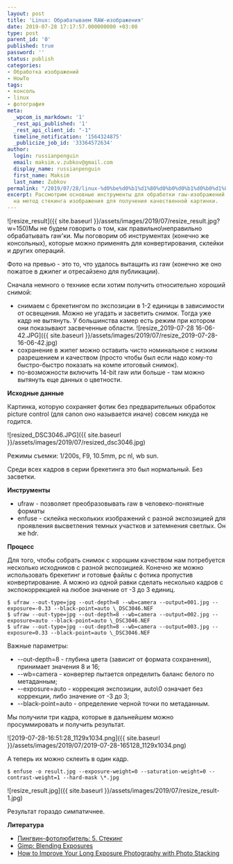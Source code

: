 ```yaml
---
layout: post
title: 'Linux: Обрабатываем RAW-изображения'
date: 2019-07-28 17:17:57.000000000 +03:00
type: post
parent_id: '0'
published: true
password: ''
status: publish
categories:
- Обработка изображений
- HowTo
tags:
- консоль
- linux
- фотография
meta:
  _wpcom_is_markdown: '1'
  _rest_api_published: '1'
  _rest_api_client_id: "-1"
  timeline_notification: '1564324875'
  _publicize_job_id: '33364572634'
author:
  login: russianpenguin
  email: maksim.v.zubkov@gmail.com
  display_name: russianpenguin
  first_name: Maksim
  last_name: Zubkov
permalink: "/2019/07/28/linux-%d0%be%d0%b1%d1%80%d0%b0%d0%b1%d0%b0%d1%82%d1%8b%d0%b2%d0%b0%d0%b5%d0%bc-raw-%d0%b8%d0%b7%d0%be%d0%b1%d1%80%d0%b0%d0%b6%d0%b5%d0%bd%d0%b8%d1%8f/"
excerpt: Рассмотрим основные инструменты для обработки raw-изображений. Так же посмотрим
  на метод стекинга изображения для получения качественной картинки.
---
```

![resize_result]({{ site.baseurl }}/assets/images/2019/07/resize_result.jpg?w=150)Мы не будем говорить о том, как правильно\неправильно обрабатывать raw'ки. Мы поговорим об инструментах (конечно же консольных), которые можно применять для конвертирования, склейки и других операций.

Фото на превью - это то, что удалось вытащить из raw (конечно же оно пожатое в джипег и отресайзено для публикации).

<!--more-->

Сначала немного о технике если хотим получить относительно хороший снимой:

- снимаем с брекетингом по экспозиции в 1-2 единицы в зависимости от освещения. Можно не угадать и засветить снимок. Тогда уже кадр не вытянуть. У большинства камер есть режим при котором они показывают засвеченные области. ![resize_2019-07-28 16-06-42.JPG]({{ site.baseurl }}/assets/images/2019/07/resize_2019-07-28-16-06-42.jpg)
- сохранение в жипег можно оставить чисто номинальное с низким разрешением и качеством (просто чтобы был если надо кому-то быстро-быстро показать на компе итоговый снимок).
- по-возможности включить 14-bit raw или больше - там можно вытянуть еще данных о цветности.

**Исходные данные**

Картинка, которую сохраняет фотик без предварительных обработок picture control (для canon оно называется иначе) совсем никуда не годится.

![resized_DSC3046.JPG]({{ site.baseurl }}/assets/images/2019/07/resized_dsc3046.jpg)

Режимы съемки: 1/200s, F9, 10.5mm, pc nl, wb sun.

Среди всех кадров в серии брекетинга это был нормальный. Без засветки.

**Инструменты**

- ufraw - позволяет преобразовывать raw в человеко-понятные форматы
- enfuse - склейка нескольких изображений с разной экспозицией для проявления высветления темных участков и затемнения светлых. Он же hdr.

**Процесс**

Для того, чтобы собрать снимок с хорошим качеством нам потребуется несколько исходников с разной экспозицией. Конечно же можно использовать брекетинг и готовые файлы с фотика пропустив конвертирование. А можно из одной равки сделать несколько кадров с экспокоррекцией на любое значение от -3 до 3 единиц.

```shell
$ ufraw --out-type=jpg --out-depth=8 --wb=camera --output=001.jpg --exposure=-0.33 --black-point=auto \_DSC3046.NEF  
$ ufraw --out-type=jpg --out-depth=8 --wb=camera --output=002.jpg --exposure=auto --black-point=auto \_DSC3046.NEF  
$ ufraw --out-type=jpg --out-depth=8 --wb=camera --output=003.jpg --exposure=0.33 --black-point=auto \_DSC3046.NEF
```

Важные параметры:

- --out-depth=8 - глубина цвета (зависит от формата сохранения), принимает значения 8 и 16;
- --wb=camera - конвертер пытается определить баланс белого по метаданным;
- --exposure=auto - коррекция экспозиции, auto\0 означает без коррекции, либо значение от -3 до 3;
- --black-point=auto - определение черной точки по метаданным.

Мы получили три кадра, которые в дальнейшем можно просуммировать и получить результат.

![2019-07-28-16:51:28_1129x1034.png]({{ site.baseurl }}/assets/images/2019/07/2019-07-28-165128_1129x1034.png)

А теперь их можно склеить в один кадр.

```shell
$ enfuse -o result.jpg --exposure-weight=0 --saturation-weight=0 --contrast-weight=1 --hard-mask \*.jpg
```

![resize_result.jpg]({{ site.baseurl }}/assets/images/2019/07/resize_result-1.jpg)

Результат гораздо симпатичнее.

**Литература**

- [Пингвин-фотолюбитель: 5. Стекинг](https://bs.shikhalev.org/2016/06/stacking.html)
- [Gimp: Blending Exposures](https://www.gimp.org/tutorials/Blending_Exposures/)
- [How to Improve Your Long Exposure Photography with Photo Stacking](https://digital-photography-school.com/how-to-improve-your-long-exposure-with-photo-stacking/)
